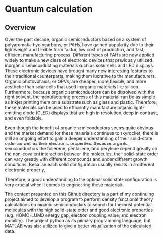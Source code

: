 # Quantum calculation 

## Overview 

Over the past decade, organic semiconductors based on a system of polyaromatic hydrocarbons, or PAHs, have gained popularity due to their lightweight and flexible form factor, low cost of production, and fast, efficient manufacturing process. Different types of PAHs are now applied widely to make a new class of electronic devices that previously utilized inorganic semiconducting materials such as solar cells and LED displays. These electronic devices have brought many new interesting features to their traditional counterparts, making them lucrative to the manufacturers. Organic photovoltaics, or OPVs, are cheaper, more flexible, and more aesthetic than solar cells that used inorganic materials like silicon. Furthermore, because organic semiconductors can be dissolved with the right solvent, the manufacturing process of this material can be as simple as inkjet printing them on a substrate such as glass and plastic. Therefore, these materials can be used to efficiently manufacture organic light-emitting diode (OLED) displays that are high in resolution, deep in contrast, and even foldable. 

Even though the benefit of organic semiconductors seems quite obvious and the market demand for these materials continues to skyrocket, there is still an ongoing effort to gain a deeper understanding of their solid-state order as well as their electronic properties. Because organic semiconductors like fullerene, pentacene, and perylene depend greatly on the non-covalent interaction between the molecules, their solid-state order can vary greatly with different compounds and under different growth conditions. Because each solid configuration usually results in a different electronic property,  


Therefore, a good understanding to the optimal solid state configuration is very crucial when it comes to engineering these materials.

The content presented on this Github directory is a part of my continuing project aimed to develop a program to perform density functional theory calculations on organic semiconductors to search for the most potential molecules with the high solid-state order and good electronic properties (e.g. HOMO-LUMO energy gap, electron coupling value, and electron mobility). The project python as its primary programming language, but MATLAB was also utilized to give a better visualization of the calculated data.
